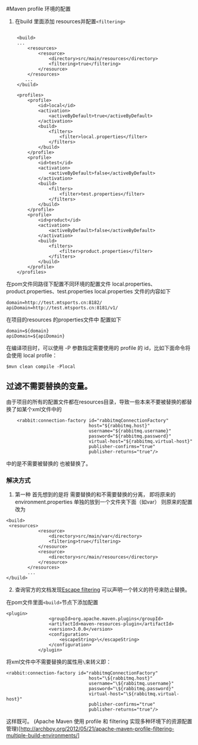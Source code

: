 #Maven profile 环境的配置

1. 在build 里面添加 resources并配置`<filtering>`

```

    <build>
    ...
        <resources>
            <resource>
                <directory>src/main/resources</directory>
                <filtering>true</filtering>
            </resource>
        </resources>
       ...
    </build>

    <profiles>
        <profile>
            <id>local</id>
            <activation>
                <activeByDefault>true</activeByDefault>
            </activation>
            <build>
                <filters>
                    <filter>local.properties</filter>
                </filters>
            </build>
        </profile>
        <profile>
            <id>test</id>
            <activation>
                <activeByDefault>false</activeByDefault>
            </activation>
            <build>
                <filters>
                    <filter>test.properties</filter>
                </filters>
            </build>
        </profile>
        <profile>
            <id>product</id>
            <activation>
                <activeByDefault>false</activeByDefault>
            </activation>
            <build>
                <filters>
                    <filter>product.properties</filter>
                </filters>
            </build>
        </profile>
    </profiles>

```

在pom文件同路径下配置不同环境的配置文件 local.properties、product.properties、test.properties
local.properties 文件的内容如下

```
domain=http://test.mtsports.cn:8182/
apiDomain=http://test.mtsports.cn:8181/v1/
```

在项目的resources 的properties文件中 配置如下

```
domain=${domain}
apiDomain=${apiDomain}
```

在编译项目时，可以使用 -P 参数指定需要使用的 profile 的 id，比如下面命令将会使用 local profile：

```
$mvn clean compile -Plocal
```

## 过滤不需要替换的变量。

由于项目的所有的配置文件都在resources目录，导致一些本来不要被替换的都替换了如某个xml文件中的

```
    <rabbit:connection-factory id="rabbitmqConnectionFactory"
                               host="${rabbitmq.host}"
                               username="${rabbitmq.username}"
                               password="${rabbitmq.password}"
                               virtual-host="${rabbitmq.virtual-host}"
                               publisher-confirms="true"
                               publisher-returns="true"/>

```
中的是不需要被替换的 也被替换了。

### 解决方式

1. 第一种 首先想到的是将 需要替换的和不需要替换的分离， 即将原来的environment.properties 单独的放到一个文件夹下面（如var）
则原来的配置改为

```
<build>
 <resources>
            <resource>
                <directory>src/main/var</directory>
                <filtering>true</filtering>
            </resource>
            <resource>
                <directory>src/main/resources</directory>
            </resource>
        </resources>
        ...
</build>

```

2. 查询官方的文档发现[Escape filtering](http://maven.apache.org/plugins/maven-resources-plugin/examples/escape-filtering.html)
可以声明一个转义的符号来防止替换。

在pom文件里面`<build>`节点下添加配置

```
<plugin>
                <groupId>org.apache.maven.plugins</groupId>
                <artifactId>maven-resources-plugin</artifactId>
                <version>3.0.0</version>
                <configuration>
                    <escapeString>\</escapeString>
                </configuration>
            </plugin>
```

将xml文件中不需要替换的属性用`\`来转义即：

```
<rabbit:connection-factory id="rabbitmqConnectionFactory"
                               host="\${rabbitmq.host}"
                               username="\${rabbitmq.username}"
                               password="\${rabbitmq.password}"
                               virtual-host="\${rabbitmq.virtual-host}"
                               publisher-confirms="true"
                               publisher-returns="true"/>
```

这样既可。
(Apache Maven 使用 profile 和 filtering 实现多种环境下的资源配置管理)[http://archboy.org/2012/05/21/apache-maven-profile-filtering-multiple-build-environments/]